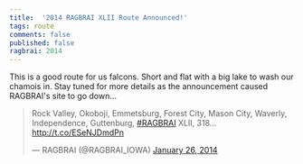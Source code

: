 ```yaml
---
title:  '2014 RAGBRAI XLII Route Announced!'
tags: route
comments: false
published: false
ragbrai: 2014
---
```

This is a good route for us falcons. Short and flat with a big lake to wash our chamois in. Stay tuned for more details as the announcement caused RAGBRAI's site to go down...

<blockquote class="twitter-tweet" data-lang="en"><p lang="en" dir="ltr">Rock Valley, Okoboji, Emmetsburg, Forest City, Mason City, Waverly, Independence, Guttenburg, <a href="https://twitter.com/hashtag/RAGBRAI?src=hash">#RAGBRAI</a> XLII, 318... <a href="http://t.co/ESeNJDmdPn">http://t.co/ESeNJDmdPn</a></p>&mdash; RAGBRAI (@RAGBRAI_IOWA) <a href="https://twitter.com/RAGBRAI_IOWA/status/427278681271443456">January 26, 2014</a></blockquote>
<script async src="//platform.twitter.com/widgets.js" charset="utf-8"></script>
